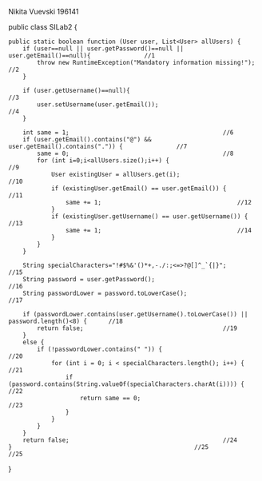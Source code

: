 Nikita Vuevski 196141

public class SILab2 {

    public static boolean function (User user, List<User> allUsers) {
        if (user==null || user.getPassword()==null || user.getEmail()==null){				//1
            throw new RuntimeException("Mandatory information missing!");				//2
        }

        if (user.getUsername()==null){									//3
            user.setUsername(user.getEmail());								//4
        }

        int same = 1;											//6
        if (user.getEmail().contains("@") && user.getEmail().contains(".")) {				//7
            same = 0;											//8
            for (int i=0;i<allUsers.size();i++) {							//9
                User existingUser = allUsers.get(i);							//10
                if (existingUser.getEmail() == user.getEmail()) {					//11
                    same += 1;										//12
                }
                if (existingUser.getUsername() == user.getUsername()) {					//13
                    same += 1;										//14
                }
            }
        }

        String specialCharacters="!#$%&'()*+,-./:;<=>?@[]^_`{|}";					//15
        String password = user.getPassword();								//16
        String passwordLower = password.toLowerCase();							//17

        if (passwordLower.contains(user.getUsername().toLowerCase()) || password.length()<8) {		//18
            return false;										//19
        }
        else {
            if (!passwordLower.contains(" ")) {								//20
                for (int i = 0; i < specialCharacters.length(); i++) {					//21
                    if (password.contains(String.valueOf(specialCharacters.charAt(i)))) {		//22
                        return same == 0;								//23
                    }
                }																					
            }																						
        }																							
        return false;											//24													
    }													//25											//25																						

}


